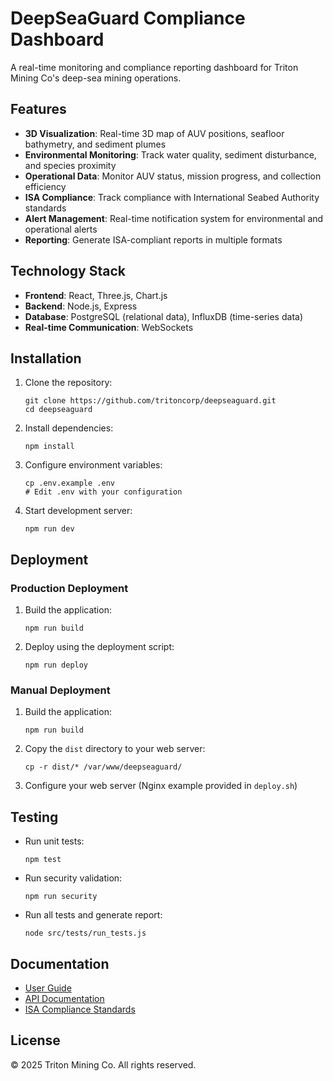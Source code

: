 # DeepSeaGuard Compliance Dashboard

A real-time monitoring and compliance reporting dashboard for Triton Mining Co's deep-sea mining operations.

## Features

- **3D Visualization**: Real-time 3D map of AUV positions, seafloor bathymetry, and sediment plumes
- **Environmental Monitoring**: Track water quality, sediment disturbance, and species proximity
- **Operational Data**: Monitor AUV status, mission progress, and collection efficiency
- **ISA Compliance**: Track compliance with International Seabed Authority standards
- **Alert Management**: Real-time notification system for environmental and operational alerts
- **Reporting**: Generate ISA-compliant reports in multiple formats

## Technology Stack

- **Frontend**: React, Three.js, Chart.js
- **Backend**: Node.js, Express
- **Database**: PostgreSQL (relational data), InfluxDB (time-series data)
- **Real-time Communication**: WebSockets

## Installation

1. Clone the repository:
   ```
   git clone https://github.com/tritoncorp/deepseaguard.git
   cd deepseaguard
   ```

2. Install dependencies:
   ```
   npm install
   ```

3. Configure environment variables:
   ```
   cp .env.example .env
   # Edit .env with your configuration
   ```

4. Start development server:
   ```
   npm run dev
   ```

## Deployment

### Production Deployment

1. Build the application:
   ```
   npm run build
   ```

2. Deploy using the deployment script:
   ```
   npm run deploy
   ```

### Manual Deployment

1. Build the application:
   ```
   npm run build
   ```

2. Copy the `dist` directory to your web server:
   ```
   cp -r dist/* /var/www/deepseaguard/
   ```

3. Configure your web server (Nginx example provided in `deploy.sh`)

## Testing

- Run unit tests:
  ```
  npm test
  ```

- Run security validation:
  ```
  npm run security
  ```

- Run all tests and generate report:
  ```
  node src/tests/run_tests.js
  ```

## Documentation

- [User Guide](docs/user_guide.md)
- [API Documentation](docs/api_docs.md)
- [ISA Compliance Standards](docs/isa_standards.md)

## License

© 2025 Triton Mining Co. All rights reserved.
